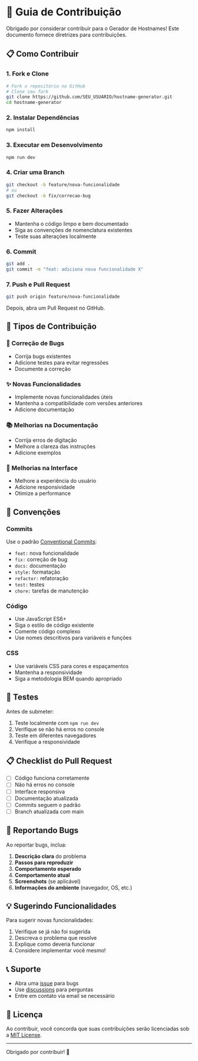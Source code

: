 # 🤝 Guia de Contribuição

Obrigado por considerar contribuir para o Gerador de Hostnames! Este documento fornece diretrizes para contribuições.

## 📋 Como Contribuir

### 1. Fork e Clone

```bash
# Fork o repositório no GitHub
# Clone seu fork
git clone https://github.com/SEU_USUARIO/hostname-generator.git
cd hostname-generator
```

### 2. Instalar Dependências

```bash
npm install
```

### 3. Executar em Desenvolvimento

```bash
npm run dev
```

### 4. Criar uma Branch

```bash
git checkout -b feature/nova-funcionalidade
# ou
git checkout -b fix/correcao-bug
```

### 5. Fazer Alterações

- Mantenha o código limpo e bem documentado
- Siga as convenções de nomenclatura existentes
- Teste suas alterações localmente

### 6. Commit

```bash
git add .
git commit -m "feat: adiciona nova funcionalidade X"
```

### 7. Push e Pull Request

```bash
git push origin feature/nova-funcionalidade
```

Depois, abra um Pull Request no GitHub.

## 🎯 Tipos de Contribuição

### 🐛 Correção de Bugs
- Corrija bugs existentes
- Adicione testes para evitar regressões
- Documente a correção

### ✨ Novas Funcionalidades
- Implemente novas funcionalidades úteis
- Mantenha a compatibilidade com versões anteriores
- Adicione documentação

### 📚 Melhorias na Documentação
- Corrija erros de digitação
- Melhore a clareza das instruções
- Adicione exemplos

### 🎨 Melhorias na Interface
- Melhore a experiência do usuário
- Adicione responsividade
- Otimize a performance

## 📝 Convenções

### Commits
Use o padrão [Conventional Commits](https://www.conventionalcommits.org/):

- `feat:` nova funcionalidade
- `fix:` correção de bug
- `docs:` documentação
- `style:` formatação
- `refactor:` refatoração
- `test:` testes
- `chore:` tarefas de manutenção

### Código
- Use JavaScript ES6+
- Siga o estilo de código existente
- Comente código complexo
- Use nomes descritivos para variáveis e funções

### CSS
- Use variáveis CSS para cores e espaçamentos
- Mantenha a responsividade
- Siga a metodologia BEM quando apropriado

## 🧪 Testes

Antes de submeter:

1. Teste localmente com `npm run dev`
2. Verifique se não há erros no console
3. Teste em diferentes navegadores
4. Verifique a responsividade

## 📋 Checklist do Pull Request

- [ ] Código funciona corretamente
- [ ] Não há erros no console
- [ ] Interface responsiva
- [ ] Documentação atualizada
- [ ] Commits seguem o padrão
- [ ] Branch atualizada com main

## 🐛 Reportando Bugs

Ao reportar bugs, inclua:

1. **Descrição clara** do problema
2. **Passos para reproduzir**
3. **Comportamento esperado**
4. **Comportamento atual**
5. **Screenshots** (se aplicável)
6. **Informações do ambiente** (navegador, OS, etc.)

## 💡 Sugerindo Funcionalidades

Para sugerir novas funcionalidades:

1. Verifique se já não foi sugerida
2. Descreva o problema que resolve
3. Explique como deveria funcionar
4. Considere implementar você mesmo!

## 📞 Suporte

- Abra uma [issue](https://github.com/SEU_USUARIO/hostname-generator/issues) para bugs
- Use [discussions](https://github.com/SEU_USUARIO/hostname-generator/discussions) para perguntas
- Entre em contato via email se necessário

## 📄 Licença

Ao contribuir, você concorda que suas contribuições serão licenciadas sob a [MIT License](LICENSE).

---

Obrigado por contribuir! 🎉
